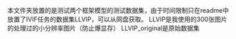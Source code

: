 本文件夹放置的是测试两个框架模型的测试数据集，由于时间限制只在readme中放置了IVIF任务的数据集LLVIP，可以从网盘获取。
LLVIP是我使用的300张图片的处理过的小分辨率图片（防止爆显存）
LLVIP_original是原始数据集